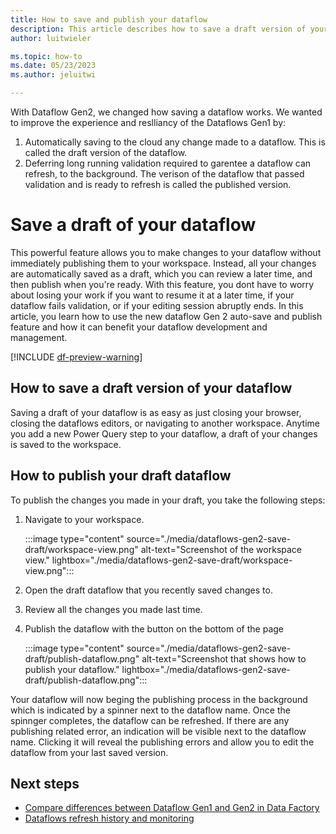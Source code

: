 ```yaml
---
title: How to save and publish your dataflow
description: This article describes how to save a draft version of your dataflow.
author: luitwieler

ms.topic: how-to
ms.date: 05/23/2023
ms.author: jeluitwi

---
```


With Dataflow Gen2, we changed how saving a dataflow works. We wanted to improve the experience and reslliancy of the Dataflows Gen1 by:

1. Automatically saving to the cloud any change made to a dataflow. This is called the draft version of the dataflow.
2. Deferring long running validation required to garentee a dataflow can refresh, to the background. The verison of the dataflow that passed validation and is ready to refresh is called the published version.

# Save a draft of your dataflow

This powerful feature allows you to make changes to your dataflow without immediately publishing them to your workspace. Instead, all your changes are automatically saved as a draft, which you can review a later time, and then publish when you're ready. With this feature, you dont have to worry about losing your work if you want to resume it at a later time, if your dataflow fails validation, or if your editing session abruptly ends. In this article, you learn how to use the new dataflow Gen 2 auto-save and publish feature and how it can benefit your dataflow development and management.

[!INCLUDE [df-preview-warning](includes/data-factory-preview-warning.md)]

## How to save a draft version of your dataflow

Saving a draft of your dataflow is as easy as just closing your browser, closing the dataflows editors, or navigating to another workspace. Anytime you add a new Power Query step to your dataflow, a draft of your changes is saved to the workspace.

## How to publish your draft dataflow

To publish the changes you made in your draft, you take the following steps:

1. Navigate to your workspace.

   :::image type="content" source="./media/dataflows-gen2-save-draft/workspace-view.png" alt-text="Screenshot of the workspace view." lightbox="./media/dataflows-gen2-save-draft/workspace-view.png":::

1. Open the draft dataflow that you recently saved changes to.
1. Review all the changes you made last time.
1. Publish the dataflow with the button on the bottom of the page

   :::image type="content" source="./media/dataflows-gen2-save-draft/publish-dataflow.png" alt-text="Screenshot that shows how to publish your dataflow." lightbox="./media/dataflows-gen2-save-draft/publish-dataflow.png":::

Your dataflow will now beging the publishing process in the background which is indicated by a spinner next to the dataflow name. Once the spinnger completes, the dataflow can be refreshed. If there are any publishing related error, an indication will be visible next to the dataflow name. Clicking it will reveal the publishing errors and allow you to edit the dataflow from your last saved version. 

## Next steps

- [Compare differences between Dataflow Gen1 and Gen2 in Data Factory](dataflows-gen2-overview.md)
- [Dataflows refresh history and monitoring](dataflows-gen2-monitor.md)
